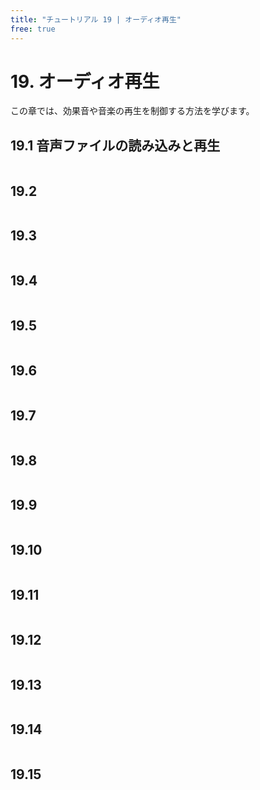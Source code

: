 ```yaml
---
title: "チュートリアル 19 | オーディオ再生"
free: true
---
```


# 19. オーディオ再生
この章では、効果音や音楽の再生を制御する方法を学びます。

## 19.1 音声ファイルの読み込みと再生

```cpp

```


## 19.2

```cpp

```


## 19.3

```cpp

```


## 19.4

```cpp

```


## 19.5

```cpp

```


## 19.6

```cpp

```


## 19.7

```cpp

```


## 19.8

```cpp

```


## 19.9

```cpp

```


## 19.10

```cpp

```


## 19.11

```cpp

```


## 19.12

```cpp

```


## 19.13

```cpp

```


## 19.14

```cpp

```


## 19.15

```cpp

```

